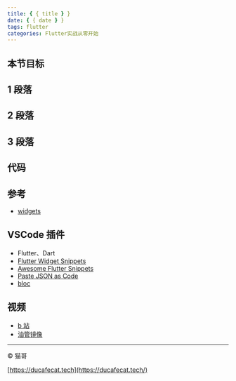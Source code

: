 ```yaml
---
title: { { title } }
date: { { date } }
tags: flutter
categories: Flutter实战从零开始
---
```


## 本节目标

## 1 段落

## 2 段落

## 3 段落

## 代码

## 参考

- [widgets](https://flutter.dev/docs/development/ui/widgets)

## VSCode 插件

- Flutter、Dart
- [Flutter Widget Snippets](https://marketplace.visualstudio.com/items?itemName=alexisvt.flutter-snippets)
- [Awesome Flutter Snippets](https://marketplace.visualstudio.com/items?itemName=Nash.awesome-flutter-snippets)
- [Paste JSON as Code](https://marketplace.visualstudio.com/items?itemName=quicktype.quicktype)
- [bloc](https://marketplace.visualstudio.com/items?itemName=FelixAngelov.bloc)

## 视频

- [b 站](https://space.bilibili.com/404904528/channel/detail?cid=106755)
- [油管镜像](https://www.youtube.com/watch?v=Uucg6GGGBsY&list=PL274L1n86T80VZR30KaLOKV6jqwTq5E8D)

---

© 猫哥

[https://ducafecat.tech](https://ducafecat.tech/)
